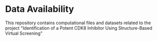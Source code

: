 # Data Availability



This repository contains computational files and datasets related to the project "Identification of a Potent CDK8 Inhibitor Using Structure-Based Virtual Screening"



